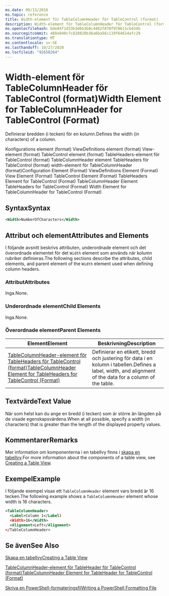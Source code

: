 ```yaml
---
ms.date: 09/13/2016
ms.topic: reference
title: Width-element för TableColumnHeader för TableControl (format)
description: Width-element för TableColumnHeader för TableControl (format)
ms.openlocfilehash: bde84f1d33b3d6b3b8c4462f870f978611cb434b
ms.sourcegitcommit: 488a940c7c828820b36a6ba56c119f64614afc29
ms.translationtype: MT
ms.contentlocale: sv-SE
ms.lasthandoff: 10/27/2020
ms.locfileid: "92658264"
---
```

# <a name="width-element-for-tablecolumnheader-for-tablecontrol-format"></a><span data-ttu-id="2f712-103">Width-element för TableColumnHeader för TableControl (format)</span><span class="sxs-lookup"><span data-stu-id="2f712-103">Width Element for TableColumnHeader for TableControl (Format)</span></span>

<span data-ttu-id="2f712-104">Definierar bredden (i tecken) för en kolumn.</span><span class="sxs-lookup"><span data-stu-id="2f712-104">Defines the width (in characters) of a column.</span></span>

<span data-ttu-id="2f712-105">Konfigurations element (format) ViewDefinitions element (format) View-element (format) TableControl element (format) TableHeaders-element för TableControl (format) TableColumnHeader element TableHeaders för TableControl (format) width-element för TableColumnHeader (format)</span><span class="sxs-lookup"><span data-stu-id="2f712-105">Configuration Element (Format) ViewDefinitions Element (Format) View Element (Format) TableControl Element (Format) TableHeaders Element for TableControl (Format) TableColumnHeader Element TableHeaders for TableControl (Format) Width Element for TableColumnHeader for TableControl (Format)</span></span>

## <a name="syntax"></a><span data-ttu-id="2f712-106">Syntax</span><span class="sxs-lookup"><span data-stu-id="2f712-106">Syntax</span></span>

```xml
<Width>NumberOfCharacters</Width>
```

## <a name="attributes-and-elements"></a><span data-ttu-id="2f712-107">Attribut och element</span><span class="sxs-lookup"><span data-stu-id="2f712-107">Attributes and Elements</span></span>

<span data-ttu-id="2f712-108">I följande avsnitt beskrivs attributen, underordnade element och det överordnade elementet för det `Width` element som används när kolumn rubriker definieras.</span><span class="sxs-lookup"><span data-stu-id="2f712-108">The following sections describe the attributes, child elements, and parent element of the `Width` element used when defining column headers.</span></span>

### <a name="attributes"></a><span data-ttu-id="2f712-109">Attribut</span><span class="sxs-lookup"><span data-stu-id="2f712-109">Attributes</span></span>

<span data-ttu-id="2f712-110">Inga.</span><span class="sxs-lookup"><span data-stu-id="2f712-110">None.</span></span>

### <a name="child-elements"></a><span data-ttu-id="2f712-111">Underordnade element</span><span class="sxs-lookup"><span data-stu-id="2f712-111">Child Elements</span></span>

<span data-ttu-id="2f712-112">Inga.</span><span class="sxs-lookup"><span data-stu-id="2f712-112">None.</span></span>

### <a name="parent-elements"></a><span data-ttu-id="2f712-113">Överordnade element</span><span class="sxs-lookup"><span data-stu-id="2f712-113">Parent Elements</span></span>

|<span data-ttu-id="2f712-114">Element</span><span class="sxs-lookup"><span data-stu-id="2f712-114">Element</span></span>|<span data-ttu-id="2f712-115">Beskrivning</span><span class="sxs-lookup"><span data-stu-id="2f712-115">Description</span></span>|
|-------------|-----------------|
|[<span data-ttu-id="2f712-116">TableColumnHeader-element för TableHeaders för TableControl (format)</span><span class="sxs-lookup"><span data-stu-id="2f712-116">TableColumnHeader Element for TableHeaders for TableControl (Format)</span></span>](./tablecolumnheader-element-format.md)|<span data-ttu-id="2f712-117">Definierar en etikett, bredd och justering för data i en kolumn i tabellen.</span><span class="sxs-lookup"><span data-stu-id="2f712-117">Defines a label, width, and alignment of the data for a column of the table.</span></span>|

## <a name="text-value"></a><span data-ttu-id="2f712-118">Textvärde</span><span class="sxs-lookup"><span data-stu-id="2f712-118">Text Value</span></span>

<span data-ttu-id="2f712-119">När som helst kan du ange en bredd (i tecken) som är större än längden på de visade egenskapsvärdena.</span><span class="sxs-lookup"><span data-stu-id="2f712-119">When at all possible, specify a width (in characters) that is greater than the length of the displayed property values.</span></span>

## <a name="remarks"></a><span data-ttu-id="2f712-120">Kommentarer</span><span class="sxs-lookup"><span data-stu-id="2f712-120">Remarks</span></span>

<span data-ttu-id="2f712-121">Mer information om komponenterna i en tabellvy finns i [skapa en tabellvy](./creating-a-table-view.md).</span><span class="sxs-lookup"><span data-stu-id="2f712-121">For more information about the components of a table view, see [Creating a Table View](./creating-a-table-view.md).</span></span>

## <a name="example"></a><span data-ttu-id="2f712-122">Exempel</span><span class="sxs-lookup"><span data-stu-id="2f712-122">Example</span></span>

<span data-ttu-id="2f712-123">I följande exempel visas ett `TableColumnHeader` element vars bredd är 16 tecken.</span><span class="sxs-lookup"><span data-stu-id="2f712-123">The following example shows a `TableColumnHeader` element whose width is 16 characters.</span></span>

```xml
<TableColumnHeader>
  <Label>Column 1</Label)
  <Width>16</Width>
  <Alignment>Left</Alignment>
</TableColumnHeader>
```

## <a name="see-also"></a><span data-ttu-id="2f712-124">Se även</span><span class="sxs-lookup"><span data-stu-id="2f712-124">See Also</span></span>

[<span data-ttu-id="2f712-125">Skapa en tabellvy</span><span class="sxs-lookup"><span data-stu-id="2f712-125">Creating a Table View</span></span>](./creating-a-table-view.md)

[<span data-ttu-id="2f712-126">TableColumnHeader-element för TableHeader för TableControl (format)</span><span class="sxs-lookup"><span data-stu-id="2f712-126">TableColumnHeader Element for TableHeader for TableControl (Format)</span></span>](./tablecolumnheader-element-format.md)

[<span data-ttu-id="2f712-127">Skriva en PowerShell-formateringsfil</span><span class="sxs-lookup"><span data-stu-id="2f712-127">Writing a PowerShell Formatting File</span></span>](./writing-a-powershell-formatting-file.md)
